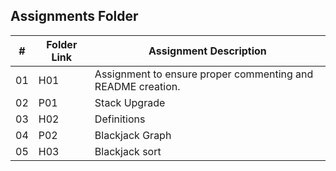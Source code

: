 ##  Assignments Folder

|   #   | Folder Link | Assignment Description |
| :---: | ----------- | ---------------------- |
|  01   |     H01     |  Assignment to ensure proper commenting and README creation.      |
|  02   |     P01     |  Stack Upgrade  |
|  03   |     H02     |  Definitions  |
|  04   |     P02     |  Blackjack Graph  |
|  05   |     H03     |  Blackjack sort  |
